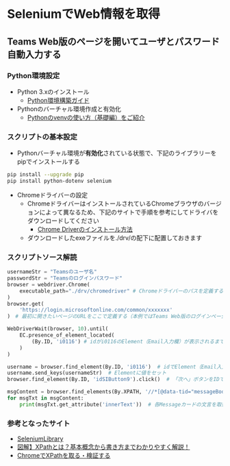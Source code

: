 # SeleniumでWeb情報を取得

## Teams Web版のページを開いてユーザとパスワード自動入力する

### Python環境設定

* Python 3.xのインストール
  * [Python環境構築ガイド](https://www.python.jp/install/install.html)
* Pythonのバーチャル環境作成と有効化
  * [Pythonのvenvの使い方（基礎編）をご紹介](https://rainbow-engine.com/python-venv-howto/)

### スクリプトの基本設定

* Pythonバーチャル環境が**有効化**されている状態で、下記のライブラリーをpipでインストールする

```bash
pip install --upgrade pip
pip install python-dotenv selenium
```

* Chromeドライバーの設定
  * ChromeドライバーはインストールされているChromeブラウザのバージョンによって異なるため、下記のサイトで手順を参考にしてドライバをダウンロードしてください
    * [Chrome Driverのインストール方法](https://zenn.dev/ryo427/articles/7ff77a86a2d86a)
  * ダウンロードしたexeファイルを./drv/の配下に配置しておきます

### スクリプトソース解読

```python
usernameStr = "Teamsのユーザ名"
passwordStr = "Teamsのログインパスワード"
browser = webdriver.Chrome(
    executable_path="./drv/chromedriver" # Chromeドライバーのパスを定義する
)
browser.get(
    'https://login.microsoftonline.com/common/xxxxxxx'
)　# 最初に開きたいページのURLをここで定義する（本例ではTeams Web版のログインページ）
```

```python
WebDriverWait(browser, 10).until(
    EC.presence_of_element_located(
        (By.ID, 'i0116') # idがi0116のElement（Email入力欄）が表示されるまで待つ
    )
)
```

```python
username = browser.find_element(By.ID, 'i0116')  # idでElement（Email入力欄）を検索
username.send_keys(usernameStr)  # Elementに値をセット
browser.find_element(By.ID, 'idSIButton9').click()  # 「次へ」ボタンをIDで検索して押下の動作をする
```

```python
msgContent = browser.find_elements(By.XPATH, '//*[@data-tid="messageBodyContent"]/div')  # XPATHでMessageカード一覧を取得（パターンに該当するElementが対象）
for msgTxt in msgContent:
    print(msgTxt.get_attribute('innerText'))  # 各Messageカードの文言を取得し、表示する

```

### 参考となったサイト

* [SeleniumLibrary](http://robotframework.org/SeleniumLibrary/SeleniumLibrary.html)
* [図解】XPathとは？基本概念から書き方までわかりやすく解説！](https://www.octoparse.jp/blog/xpath-introduction/)
* [ChromeでXPathを取る・検証する](https://qiita.com/ywindish/items/5a992c49387d81df900e)

